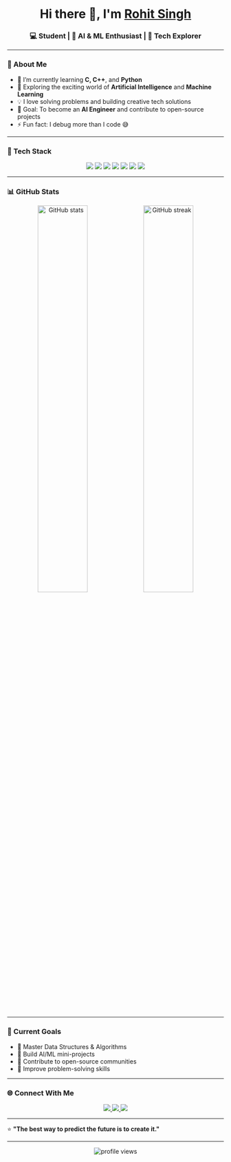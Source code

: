 <h1 align="center">Hi there 👋, I'm <a href="#">Rohit Singh </a></h1>
<h3 align="center">💻 Student | 🤖 AI & ML Enthusiast | 🚀 Tech Explorer</h3>

---

### 🧠 About Me  
- 🌱 I’m currently learning **C, C++**, and **Python**  
- 🤖 Exploring the exciting world of **Artificial Intelligence** and **Machine Learning**  
- 💡 I love solving problems and building creative tech solutions  
- 🎯 Goal: To become an **AI Engineer** and contribute to open-source projects  
- ⚡ Fun fact: I debug more than I code 😅  

---

### 🧩 Tech Stack  
<p align="center">
  <img src="https://img.shields.io/badge/C-00599C?style=for-the-badge&logo=c&logoColor=white"/>
  <img src="https://img.shields.io/badge/C++-00599C?style=for-the-badge&logo=cplusplus&logoColor=white"/>
  <img src="https://img.shields.io/badge/Python-3776AB?style=for-the-badge&logo=python&logoColor=yellow"/>
  <img src="https://img.shields.io/badge/Machine%20Learning-FF6F00?style=for-the-badge&logo=tensorflow&logoColor=white"/>
  <img src="https://img.shields.io/badge/Artificial%20Intelligence-000000?style=for-the-badge&logo=OpenAI&logoColor=white"/>
  <img src="https://img.shields.io/badge/GitHub-181717?style=for-the-badge&logo=github&logoColor=white"/>
  <img src="https://img.shields.io/badge/VS%20Code-0078D4?style=for-the-badge&logo=visualstudiocode&logoColor=white"/>
</p>

---

### 📊 GitHub Stats  
<p align="center">
  <img src="https://github-readme-stats.vercel.app/api?username=YOUR_GITHUB_USERNAME&show_icons=true&theme=tokyonight" alt="GitHub stats" width="48%"/>
  <img src="https://github-readme-streak-stats.herokuapp.com/?user=YOUR_GITHUB_USERNAME&theme=tokyonight" alt="GitHub streak" width="48%"/>
</p>

---

### 🚀 Current Goals  
- 🔹 Master Data Structures & Algorithms  
- 🔹 Build AI/ML mini-projects  
- 🔹 Contribute to open-source communities  
- 🔹 Improve problem-solving skills  

---

### 🌐 Connect With Me  
<p align="center">
  <a href="https://www.linkedin.com/" target="_blank">
    <img src="https://img.shields.io/badge/LinkedIn-blue?style=for-the-badge&logo=linkedin&logoColor=white"/>
  </a>
  <a href="mailto:rohitsinghxiv@gmail.com" target="_blank">
    <img src="https://img.shields.io/badge/Email-D14836?style=for-the-badge&logo=gmail&logoColor=white"/>
  </a>
  <a href="https://github.com/rkboss07" target="_blank">
    <img src="https://img.shields.io/badge/GitHub-181717?style=for-the-badge&logo=github&logoColor=white"/>
  </a>
</p>

---

⭐ **"The best way to predict the future is to create it."**

---

<p align="center">
  <img src="https://komarev.com/ghpvc/?username=YOUR_GITHUB_USERNAME&label=Profile%20Views&color=blue&style=flat" alt="profile views"/>
</p>
